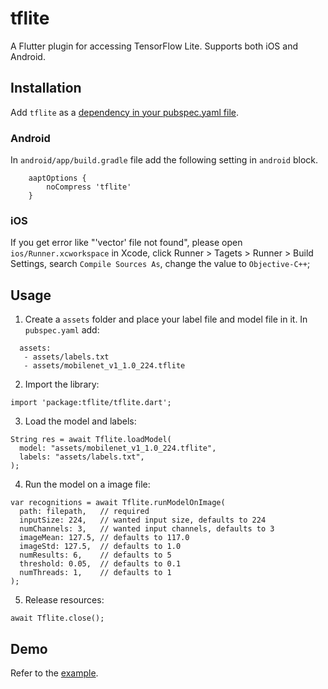 # tflite

A Flutter plugin for accessing TensorFlow Lite. Supports both iOS and Android.

## Installation

Add `tflite` as a [dependency in your pubspec.yaml file](https://flutter.io/using-packages/).

### Android

In `android/app/build.gradle` file add the following setting in `android` block.

```
    aaptOptions {
        noCompress 'tflite'
    }
```

### iOS

If you get error like "'vector' file not found", please open `ios/Runner.xcworkspace` in Xcode, click Runner > Tagets > Runner > Build Settings, search `Compile Sources As`, change the value to `Objective-C++`;

## Usage

1. Create a `assets` folder and place your label file and model file in it. In `pubspec.yaml` add:

```
  assets:
   - assets/labels.txt
   - assets/mobilenet_v1_1.0_224.tflite
```

2. Import the library:

```
import 'package:tflite/tflite.dart';
```

3. Load the model and labels:

```
String res = await Tflite.loadModel(
  model: "assets/mobilenet_v1_1.0_224.tflite",
  labels: "assets/labels.txt",
);
```

4. Run the model on a image file:

```
var recognitions = await Tflite.runModelOnImage(
  path: filepath,   // required
  inputSize: 224,   // wanted input size, defaults to 224
  numChannels: 3,   // wanted input channels, defaults to 3
  imageMean: 127.5, // defaults to 117.0
  imageStd: 127.5,  // defaults to 1.0
  numResults: 6,    // defaults to 5
  threshold: 0.05,  // defaults to 0.1
  numThreads: 1,    // defaults to 1
);
```

5. Release resources:

```
await Tflite.close();
```

## Demo

Refer to the [example](https://github.com/shaqian/flutter_tflite/tree/master/example).